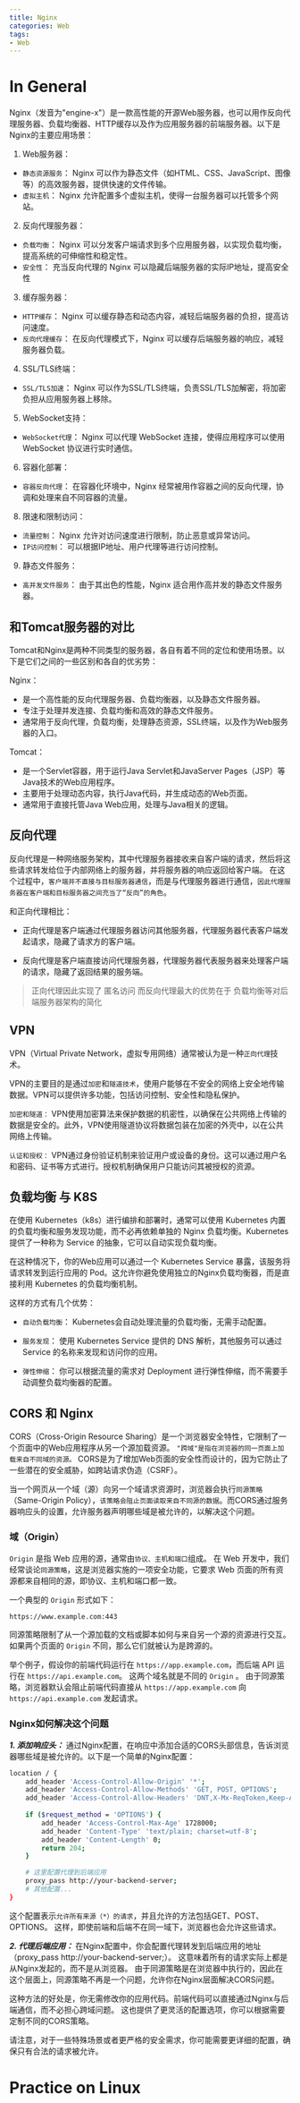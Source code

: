 ```yaml
---
title: Nginx
categories: Web
tags:
- Web
---
```



# In General
Nginx（发音为"engine-x"）是一款高性能的开源Web服务器，也可以用作反向代理服务器、负载均衡器、HTTP缓存以及作为应用服务器的前端服务器。以下是Nginx的主要应用场景：

1. Web服务器：
- `静态资源服务`： Nginx 可以作为静态文件（如HTML、CSS、JavaScript、图像等）的高效服务器，提供快速的文件传输。
- `虚拟主机`： Nginx 允许配置多个虚拟主机，使得一台服务器可以托管多个网站。

2. 反向代理服务器：
- `负载均衡`： Nginx 可以分发客户端请求到多个应用服务器，以实现负载均衡，提高系统的可伸缩性和稳定性。
- `安全性`： 充当反向代理的 Nginx 可以隐藏后端服务器的实际IP地址，提高安全性

3. 缓存服务器：
- `HTTP缓存`： Nginx 可以缓存静态和动态内容，减轻后端服务器的负担，提高访问速度。
- `反向代理缓存`： 在反向代理模式下，Nginx 可以缓存后端服务器的响应，减轻服务器负载。

4. SSL/TLS终端：
- `SSL/TLS加速`： Nginx 可以作为SSL/TLS终端，负责SSL/TLS加解密，将加密负担从应用服务器上移除。

5. WebSocket支持：
- `WebSocket代理`： Nginx 可以代理 WebSocket 连接，使得应用程序可以使用 WebSocket 协议进行实时通信。

6. 容器化部署：
- `容器反向代理`： 在容器化环境中，Nginx 经常被用作容器之间的反向代理，协调和处理来自不同容器的流量。

8. 限速和限制访问：
- `流量控制`： Nginx 允许对访问速度进行限制，防止恶意或异常访问。
- `IP访问控制`： 可以根据IP地址、用户代理等进行访问控制。

9. 静态文件服务：
- `高并发文件服务`： 由于其出色的性能，Nginx 适合用作高并发的静态文件服务器。

## 和Tomcat服务器的对比

Tomcat和Nginx是两种不同类型的服务器，各自有着不同的定位和使用场景。以下是它们之间的一些区别和各自的优劣势：

Nginx：
- 是一个高性能的反向代理服务器、负载均衡器，以及静态文件服务器。
- 专注于处理并发连接、负载均衡和高效的静态文件服务。
- 通常用于反向代理，负载均衡，处理静态资源，SSL终端，以及作为Web服务器的入口。

Tomcat：
- 是一个Servlet容器，用于运行Java Servlet和JavaServer Pages（JSP）等Java技术的Web应用程序。
- 主要用于处理动态内容，执行Java代码，并生成动态的Web页面。
- 通常用于直接托管Java Web应用，处理与Java相关的逻辑。

## 反向代理

反向代理是一种网络服务架构，其中代理服务器接收来自客户端的请求，然后将这些请求转发给位于内部网络上的服务器，并将服务器的响应返回给客户端。
在这个过程中，`客户端并不直接与目标服务器通信`，而是与代理服务器进行通信，`因此代理服务器在客户端和目标服务器之间充当了“反向”的角色`。

和正向代理相比：
- 正向代理是客户端通过代理服务器访问其他服务器，代理服务器代表客户端发起请求，隐藏了请求方的客户端。

- 反向代理是客户端直接访问代理服务器，代理服务器代表服务器来处理客户端的请求，隐藏了返回结果的服务端。

> 正向代理因此实现了 匿名访问
> 而反向代理最大的优势在于 负载均衡等对后端服务器架构的简化

## VPN
VPN（Virtual Private Network，虚拟专用网络）通常被认为是一种`正向代理`技术。

VPN的主要目的是通过`加密`和`隧道技术`，使用户能够在不安全的网络上安全地传输数据。VPN可以提供许多功能，包括访问控制、安全性和隐私保护。

`加密和隧道：`
VPN使用加密算法来保护数据的机密性，以确保在公共网络上传输的数据是安全的。此外，VPN使用隧道协议将数据包装在加密的外壳中，以在公共网络上传输。

`认证和授权：`
VPN通过身份验证机制来验证用户或设备的身份。这可以通过用户名和密码、证书等方式进行。授权机制确保用户只能访问其被授权的资源。


## 负载均衡 与 K8S

在使用 Kubernetes（k8s）进行编排和部署时，通常可以使用 Kubernetes 内置的负载均衡和服务发现功能，而不必再依赖单独的 Nginx 负载均衡。Kubernetes 提供了一种称为 Service 的抽象，它可以自动实现负载均衡。

在这种情况下，你的Web应用可以通过一个 Kubernetes Service 暴露，该服务将请求转发到运行应用的 Pod。这允许你避免使用独立的Nginx负载均衡器，而是直接利用 Kubernetes 的负载均衡机制。

这样的方式有几个优势：

- `自动负载均衡`： Kubernetes会自动处理流量的负载均衡，无需手动配置。

- `服务发现`： 使用 Kubernetes Service 提供的 DNS 解析，其他服务可以通过 Service 的名称来发现和访问你的应用。

- `弹性伸缩`： 你可以根据流量的需求对 Deployment 进行弹性伸缩，而不需要手动调整负载均衡器的配置。

## CORS 和 Nginx
CORS（Cross-Origin Resource Sharing）是一个浏览器安全特性，它限制了一个页面中的Web应用程序从另一个源加载资源。
`"跨域"是指在浏览器的同一页面上加载来自不同域的资源。`
CORS是为了增加Web页面的安全性而设计的，因为它防止了一些潜在的安全威胁，如跨站请求伪造（CSRF）。

当一个网页从一个域（源）向另一个域请求资源时，浏览器会执行`同源策略`（Same-Origin Policy），`该策略会阻止页面读取来自不同源的数据`。而CORS通过服务器响应头的设置，允许服务器声明哪些域是被允许的，以解决这个问题。

### 域（Origin）
`Origin` 是指 Web 应用的源，通常由`协议、主机和端口`组成。
在 Web 开发中，我们经常谈论`同源策略`，这是浏览器实施的一项安全功能，它要求 Web 页面的所有资源都来自相同的源，即协议、主机和端口都一致。

一个典型的 `Origin` 形式如下：
```bash
https://www.example.com:443
```

同源策略限制了从一个源加载的文档或脚本如何与来自另一个源的资源进行交互。如果两个页面的 `Origin` 不同，那么它们就被认为是跨源的。

举个例子，假设你的前端代码运行在 `https://app.example.com`，而后端 API 运行在 `https://api.example.com`。
这两个域名就是不同的 `Origin` 。
由于同源策略，浏览器默认会阻止前端代码直接从 `https://app.example.com` 向 `https://api.example.com` 发起请求。

### Nginx如何解决这个问题
***1. 添加响应头：***
通过Nginx配置，在响应中添加合适的CORS头部信息，告诉浏览器哪些域是被允许的。以下是一个简单的Nginx配置：
```bash
location / {
    add_header 'Access-Control-Allow-Origin' '*';
    add_header 'Access-Control-Allow-Methods' 'GET, POST, OPTIONS';
    add_header 'Access-Control-Allow-Headers' 'DNT,X-Mx-ReqToken,Keep-Alive,User-Agent,X-Requested-With,If-Modified-Since,Cache-Control,Content-Type';
    
    if ($request_method = 'OPTIONS') {
        add_header 'Access-Control-Max-Age' 1728000;
        add_header 'Content-Type' 'text/plain; charset=utf-8';
        add_header 'Content-Length' 0;
        return 204;
    }

    # 这里配置代理到后端应用
    proxy_pass http://your-backend-server;
    # 其他配置...
}
```
这个配置表示`允许所有来源（*）的请求`，并且允许的方法包括GET、POST、OPTIONS。
这样，即使前端和后端不在同一域下，浏览器也会允许这些请求。

***2. 代理后端应用：***
在Nginx配置中，你会配置代理转发到后端应用的地址（proxy_pass http://your-backend-server;）。
这意味着所有的请求实际上都是从Nginx发起的，而不是从浏览器。
由于同源策略是在浏览器中执行的，因此在这个层面上，同源策略不再是一个问题，允许你在Nginx层面解决CORS问题。

这种方法的好处是，你无需修改你的应用代码。前端代码可以直接通过Nginx与后端通信，而不必担心跨域问题。
这也提供了更灵活的配置选项，你可以根据需要定制不同的CORS策略。

请注意，对于一些特殊场景或者更严格的安全需求，你可能需要更详细的配置，确保只有合法的请求被允许。



# Practice on Linux

